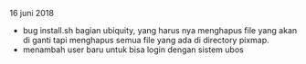 16 juni 2018
- bug install.sh bagian ubiquity, yang harus nya menghapus file yang akan di ganti tapi menghapus semua file yang ada di directory pixmap.
- menambah user baru untuk bisa login dengan sistem ubos
